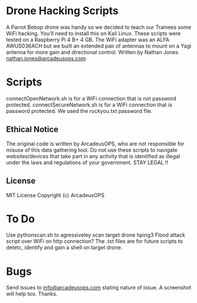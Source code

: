 # Drone Hacking Scripts
A Parrot Bebop drone was handy so we decided to teach our Trainees some WiFi hacking.
You'll need to install this on Kali Linux. These scripts were tested on a Raspberry Pi 4 B+ 4 GB.
The WiFi adapter was an ALFA AWUS036ACH but we built an extended pair of antennas to mount on a Yagi antenna for more gain and directional control.
Written by Nathan Jones nathan.jones@arcadeusops.com

# Scripts
connectOpenNetwork.sh is for a WiFi connection that is not password protected.
connectSecureNetwork.sh is for a WiFi connection that is password protected. We used the rockyou.txt password file.

## Ethical Notice
The original code is written by ArcadeusOPS, who are not responsible for misuse of this data gathering tool. Do not use these scripts to navigate websites/devices that take part in any activity that is identified as illegal under the laws and regulations of your government. STAY LEGAL !!

## License
MIT License
Copyright (c) ArcadeusOPS

# To Do
Use pythonscan.sh to agressiveley scan target drone
hping3 Flood attack script over WiFi on http connection?
The .txt files are for future scripts to detetc, identify and gain a shell on target drone.

# Bugs
Send issues to info@arcadeusops.com stating nature of issue. A screenshot will help too. Thanks.
